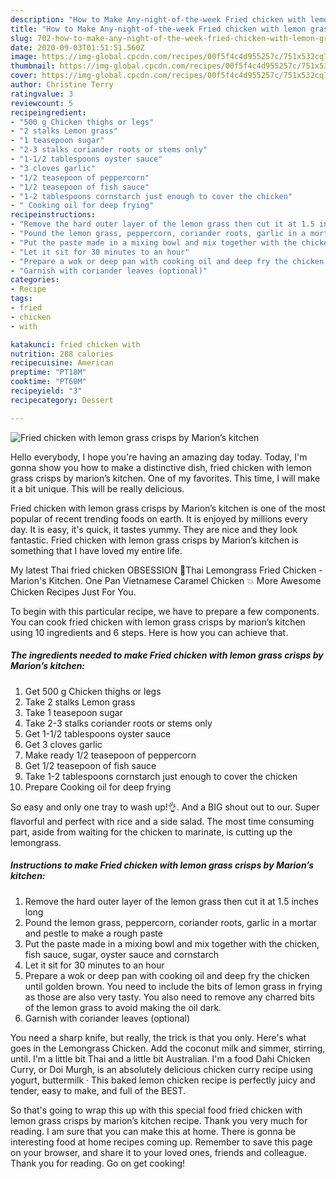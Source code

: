 ```yaml
---
description: "How to Make Any-night-of-the-week Fried chicken with lemon grass crisps by Marion’s kitchen"
title: "How to Make Any-night-of-the-week Fried chicken with lemon grass crisps by Marion’s kitchen"
slug: 702-how-to-make-any-night-of-the-week-fried-chicken-with-lemon-grass-crisps-by-marions-kitchen
date: 2020-09-03T01:51:51.560Z
image: https://img-global.cpcdn.com/recipes/00f5f4c4d955257c/751x532cq70/fried-chicken-with-lemon-grass-crisps-by-marions-kitchen-recipe-main-photo.jpg
thumbnail: https://img-global.cpcdn.com/recipes/00f5f4c4d955257c/751x532cq70/fried-chicken-with-lemon-grass-crisps-by-marions-kitchen-recipe-main-photo.jpg
cover: https://img-global.cpcdn.com/recipes/00f5f4c4d955257c/751x532cq70/fried-chicken-with-lemon-grass-crisps-by-marions-kitchen-recipe-main-photo.jpg
author: Christine Terry
ratingvalue: 3
reviewcount: 5
recipeingredient:
- "500 g Chicken thighs or legs"
- "2 stalks Lemon grass"
- "1 teasepoon sugar"
- "2-3 stalks coriander roots or stems only"
- "1-1/2 tablespoons oyster sauce"
- "3 cloves garlic"
- "1/2 teasepoon of peppercorn"
- "1/2 teasepoon of fish sauce"
- "1-2 tablespoons cornstarch just enough to cover the chicken"
- " Cooking oil for deep frying"
recipeinstructions:
- "Remove the hard outer layer of the lemon grass then cut it at 1.5 inches long"
- "Pound the lemon grass, peppercorn, coriander roots, garlic in a mortar and pestle to make a rough paste"
- "Put the paste made in a mixing bowl and mix together with the chicken, fish sauce, sugar, oyster sauce and cornstarch"
- "Let it sit for 30 minutes to an hour"
- "Prepare a wok or deep pan with cooking oil and deep fry the chicken until golden brown. You need to include the bits of lemon grass in frying as those are also very tasty. You also need to remove any charred bits of the lemon grass to avoid making the oil dark."
- "Garnish with coriander leaves (optional)"
categories:
- Recipe
tags:
- fried
- chicken
- with

katakunci: fried chicken with 
nutrition: 288 calories
recipecuisine: American
preptime: "PT18M"
cooktime: "PT60M"
recipeyield: "3"
recipecategory: Dessert

---
```



![Fried chicken with lemon grass crisps by Marion’s kitchen](https://img-global.cpcdn.com/recipes/00f5f4c4d955257c/751x532cq70/fried-chicken-with-lemon-grass-crisps-by-marions-kitchen-recipe-main-photo.jpg)

Hello everybody, I hope you're having an amazing day today. Today, I'm gonna show you how to make a distinctive dish, fried chicken with lemon grass crisps by marion’s kitchen. One of my favorites. This time, I will make it a bit unique. This will be really delicious.

Fried chicken with lemon grass crisps by Marion’s kitchen is one of the most popular of recent trending foods on earth. It is enjoyed by millions every day. It is easy, it's quick, it tastes yummy. They are nice and they look fantastic. Fried chicken with lemon grass crisps by Marion’s kitchen is something that I have loved my entire life.

My latest Thai fried chicken OBSESSION 💯Thai Lemongrass Fried Chicken - Marion&#39;s Kitchen. One Pan Vietnamese Caramel Chicken 💥 More Awesome Chicken Recipes Just For You.


To begin with this particular recipe, we have to prepare a few components. You can cook fried chicken with lemon grass crisps by marion’s kitchen using 10 ingredients and 6 steps. Here is how you can achieve that.

<!--inarticleads1-->

##### The ingredients needed to make Fried chicken with lemon grass crisps by Marion’s kitchen:

1. Get 500 g Chicken thighs or legs
1. Take 2 stalks Lemon grass
1. Take 1 teasepoon sugar
1. Take 2-3 stalks coriander roots or stems only
1. Get 1-1/2 tablespoons oyster sauce
1. Get 3 cloves garlic
1. Make ready 1/2 teasepoon of peppercorn
1. Get 1/2 teasepoon of fish sauce
1. Take 1-2 tablespoons cornstarch just enough to cover the chicken
1. Prepare  Cooking oil for deep frying


So easy and only one tray to wash up!👌. And a BIG shout out to our. Super flavorful and perfect with rice and a side salad. The most time consuming part, aside from waiting for the chicken to marinate, is cutting up the lemongrass. 

<!--inarticleads2-->

##### Instructions to make Fried chicken with lemon grass crisps by Marion’s kitchen:

1. Remove the hard outer layer of the lemon grass then cut it at 1.5 inches long
1. Pound the lemon grass, peppercorn, coriander roots, garlic in a mortar and pestle to make a rough paste
1. Put the paste made in a mixing bowl and mix together with the chicken, fish sauce, sugar, oyster sauce and cornstarch
1. Let it sit for 30 minutes to an hour
1. Prepare a wok or deep pan with cooking oil and deep fry the chicken until golden brown. You need to include the bits of lemon grass in frying as those are also very tasty. You also need to remove any charred bits of the lemon grass to avoid making the oil dark.
1. Garnish with coriander leaves (optional)


You need a sharp knife, but really, the trick is that you only. Here&#39;s what goes in the Lemongrass Chicken. Add the coconut milk and simmer, stirring, until. I&#39;m a little bit Thai and a little bit Australian. I&#39;m a food Dahi Chicken Curry, or Doi Murgh, is an absolutely delicious chicken curry recipe using yogurt, buttermilk · This baked lemon chicken recipe is perfectly juicy and tender, easy to make, and full of the BEST. 

So that's going to wrap this up with this special food fried chicken with lemon grass crisps by marion’s kitchen recipe. Thank you very much for reading. I am sure that you can make this at home. There is gonna be interesting food at home recipes coming up. Remember to save this page on your browser, and share it to your loved ones, friends and colleague. Thank you for reading. Go on get cooking!
